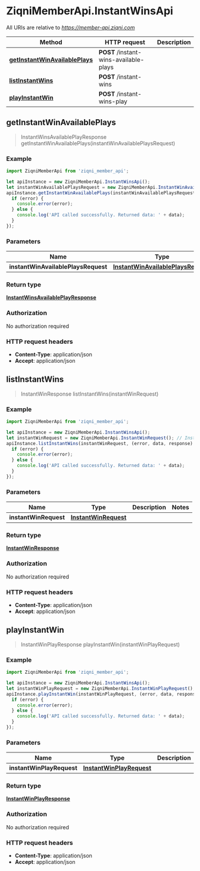 # ZiqniMemberApi.InstantWinsApi

All URIs are relative to *https://member-api.ziqni.com*

Method | HTTP request | Description
------------- | ------------- | -------------
[**getInstantWinAvailablePlays**](InstantWinsApi.md#getInstantWinAvailablePlays) | **POST** /instant-wins-available-plays | 
[**listInstantWins**](InstantWinsApi.md#listInstantWins) | **POST** /instant-wins | 
[**playInstantWin**](InstantWinsApi.md#playInstantWin) | **POST** /instant-wins-play | 



## getInstantWinAvailablePlays

> InstantWinsAvailablePlayResponse getInstantWinAvailablePlays(instantWinAvailablePlaysRequest)



### Example

```javascript
import ZiqniMemberApi from 'ziqni_member_api';

let apiInstance = new ZiqniMemberApi.InstantWinsApi();
let instantWinAvailablePlaysRequest = new ZiqniMemberApi.InstantWinAvailablePlaysRequest(); // InstantWinAvailablePlaysRequest | 
apiInstance.getInstantWinAvailablePlays(instantWinAvailablePlaysRequest, (error, data, response) => {
  if (error) {
    console.error(error);
  } else {
    console.log('API called successfully. Returned data: ' + data);
  }
});
```

### Parameters


Name | Type | Description  | Notes
------------- | ------------- | ------------- | -------------
 **instantWinAvailablePlaysRequest** | [**InstantWinAvailablePlaysRequest**](InstantWinAvailablePlaysRequest.md)|  | 

### Return type

[**InstantWinsAvailablePlayResponse**](InstantWinsAvailablePlayResponse.md)

### Authorization

No authorization required

### HTTP request headers

- **Content-Type**: application/json
- **Accept**: application/json


## listInstantWins

> InstantWinResponse listInstantWins(instantWinRequest)



### Example

```javascript
import ZiqniMemberApi from 'ziqni_member_api';

let apiInstance = new ZiqniMemberApi.InstantWinsApi();
let instantWinRequest = new ZiqniMemberApi.InstantWinRequest(); // InstantWinRequest | 
apiInstance.listInstantWins(instantWinRequest, (error, data, response) => {
  if (error) {
    console.error(error);
  } else {
    console.log('API called successfully. Returned data: ' + data);
  }
});
```

### Parameters


Name | Type | Description  | Notes
------------- | ------------- | ------------- | -------------
 **instantWinRequest** | [**InstantWinRequest**](InstantWinRequest.md)|  | 

### Return type

[**InstantWinResponse**](InstantWinResponse.md)

### Authorization

No authorization required

### HTTP request headers

- **Content-Type**: application/json
- **Accept**: application/json


## playInstantWin

> InstantWinPlayResponse playInstantWin(instantWinPlayRequest)



### Example

```javascript
import ZiqniMemberApi from 'ziqni_member_api';

let apiInstance = new ZiqniMemberApi.InstantWinsApi();
let instantWinPlayRequest = new ZiqniMemberApi.InstantWinPlayRequest(); // InstantWinPlayRequest | 
apiInstance.playInstantWin(instantWinPlayRequest, (error, data, response) => {
  if (error) {
    console.error(error);
  } else {
    console.log('API called successfully. Returned data: ' + data);
  }
});
```

### Parameters


Name | Type | Description  | Notes
------------- | ------------- | ------------- | -------------
 **instantWinPlayRequest** | [**InstantWinPlayRequest**](InstantWinPlayRequest.md)|  | 

### Return type

[**InstantWinPlayResponse**](InstantWinPlayResponse.md)

### Authorization

No authorization required

### HTTP request headers

- **Content-Type**: application/json
- **Accept**: application/json

